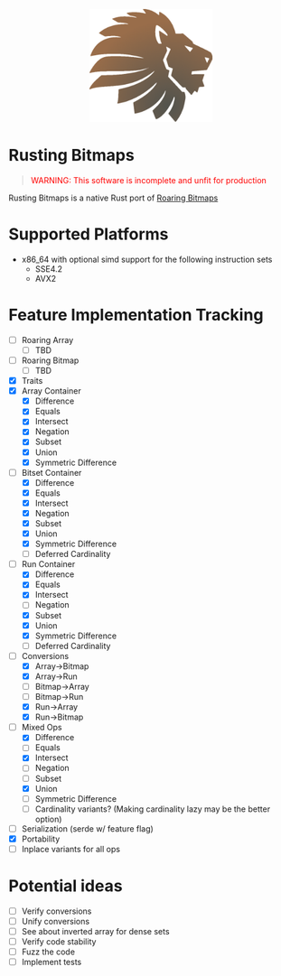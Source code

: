 <p align="center">
   <img src="res/rusting_bitmaps_logo_02.png" height="200" />
</p>

# Rusting Bitmaps

><span style="color:red">WARNING: This software is incomplete and unfit for production</span>

Rusting Bitmaps is a native Rust port of [Roaring Bitmaps](https://roaringbitmap.org/)

# Supported Platforms
 - x86_64 with optional simd support for the following instruction sets
   - SSE4.2
   - AVX2

# Feature Implementation Tracking
 - [ ] Roaring Array
    - [ ] TBD
 - [ ] Roaring Bitmap
    - [ ] TBD
 - [x] Traits
 - [x] Array Container
    - [x] Difference
    - [x] Equals
    - [x] Intersect
    - [x] Negation
    - [x] Subset
    - [x] Union
    - [x] Symmetric Difference
 - [ ] Bitset Container
    - [x] Difference
    - [x] Equals
    - [x] Intersect
    - [x] Negation
    - [x] Subset
    - [x] Union
    - [x] Symmetric Difference
    - [ ] Deferred Cardinality
 - [ ] Run Container
    - [x] Difference
    - [x] Equals
    - [x] Intersect
    - [ ] Negation
    - [x] Subset
    - [x] Union
    - [x] Symmetric Difference
    - [ ] Deferred Cardinality
 - [ ] Conversions
    - [x] Array->Bitmap
    - [x] Array->Run
    - [ ] Bitmap->Array
    - [ ] Bitmap->Run
    - [x] Run->Array
    - [x] Run->Bitmap
 - [ ] Mixed Ops
    - [x] Difference
    - [ ] Equals
    - [x] Intersect
    - [ ] Negation
    - [ ] Subset
    - [x] Union
    - [ ] Symmetric Difference
    - [ ] Cardinality variants? (Making cardinality lazy may be the better option)
 - [ ] Serialization (serde w/ feature flag)
 - [x] Portability
 - [ ] Inplace variants for all ops

# Potential ideas
 - [ ] Verify conversions
 - [ ] Unify conversions
 - [ ] See about inverted array for dense sets
 - [ ] Verify code stability
 - [ ] Fuzz the code
 - [ ] Implement tests